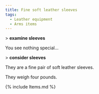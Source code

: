 ```yaml
---
title: Fine soft leather sleeves
tags:
  - Leather equipment
  - Arms items
---
```

\> **examine sleeves**

You see nothing special...

\> **consider sleeves**

They are a fine pair of soft leather sleeves.

They weigh four pounds.

{% include Items.md %}
